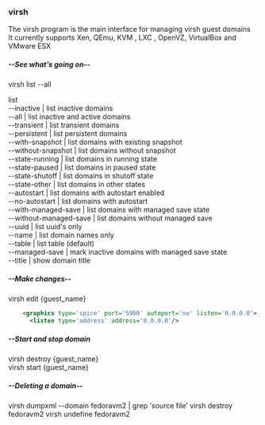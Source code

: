 ### virsh  
The virsh program is the main interface for managing virsh guest domains  
It currently supports Xen, QEmu, KVM , LXC , OpenVZ, VirtualBox and VMware ESX  
##### --See what's going on--  
virsh list --all  
  
list  
	--inactive | list inactive domains  
	--all | list inactive and active domains  
	--transient | list transient domains  
	--persistent | list persistent domains  
	--with-snapshot | list domains with existing snapshot  
	--without-snapshot | list domains without snapshot  
	--state-running | list domains in running state   
	--state-paused | list domains in paused state  
	--state-shutoff | list domains in shutoff state  
	--state-other | list domains in other states  
	--autostart | list domains with autostart enabled  
	--no-autostart | list domains with autostart   
	--with-managed-save | list domains with managed save state  
	--without-managed-save | list domains without managed save  
	--uuid | list uuid's only  
	--name | list domain names only  
	--table | list table (default)  
	--managed-save | mark inactive domains with managed save state  
	--title | show domain title  
##### --Make changes--
virsh edit {guest_name}  
```xml
    <graphics type='spice' port='5900' autoport='no' listen='0.0.0.0'>  
      <listen type='address' address='0.0.0.0'/>  
```
##### --Start and stop domain  
virsh destroy {guest_name}  
virsh start {guest_name}  
 ##### --Deleting a domain--  
virsh dumpxml --domain fedoravm2 | grep 'source file'
virsh destroy fedoravm2
virsh undefine fedoravm2